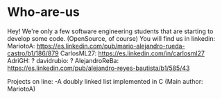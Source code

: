# Who-are-us

Hey!
We're only a few software engineering students that are starting to develop some code. (OpenSource, of course)
You will find us in linkedin:
MariotoA: https://es.linkedin.com/pub/mario-alejandro-rueda-castro/b1/186/879
CarlosML27: https://es.linkedin.com/in/carlosml27
AdriGH: ?
davidrubio: ?
AlejandroReBa: https://es.linkedin.com/pub/alejandro-reyes-bautista/b1/585/43

Projects on line:
-A doubly linked list implemented in C (Main author: MariotoA)


